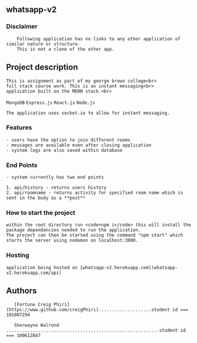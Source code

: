 ## whatsapp-v2

### Disclaimer
        Following application has no links to any other application of similar nature or structure.
        This is not a clone of the other app.
        
## Project description
    This is assignment as part of my george brown college<br>
    full stack course work. This is an instant messaging<br>
    application built on the MERN stack.<br>
  <code>MongoDB</code>
  <code>Express.js</code>
  <code>React.js</code>
  <code>Node.js</code>

    The application uses socket.io to allow for instant messaging.

### Features
    - users have the option to join different rooms
    - messages are available even after closing application
    - system logs are also saved within database

### End Points
    - system currently has two end points

    1. api/history - returns users history 
    2. api/roomname - returns activity for specified room name which is sent in the body as a **post**

### How to start the project
    within the root directory run <code>npm i</code> this will install the package dependancies needed to run the application.
    The project can then be started using the command "npm start" which starts the server using nodemon on localhost:3000.

### Hosting
    application being hosted on [whatsapp-v2.herokuapp.com](whatsapp-v2.herokuapp.com/api)

## Authors
       [Fortune Creig Phiri](https://www.github.com/creigPhiri)....................student id === 101087294
       
       Sherwayne Walrond ..........................................................student id === 100612847
